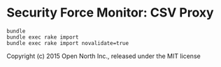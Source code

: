 # Security Force Monitor: CSV Proxy

    bundle
    bundle exec rake import
    bundle exec rake import novalidate=true

Copyright (c) 2015 Open North Inc., released under the MIT license
